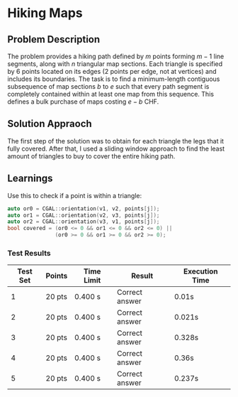 # Hiking Maps

## Problem Description

The problem provides a hiking path defined by $m$ points forming $m-1$ line segments, along with $n$ triangular map sections. Each triangle is specified by 6 points located on its edges (2 points per edge, not at vertices) and includes its boundaries. The task is to find a minimum-length contiguous subsequence of map sections $b$ to $e$ such that every path segment is completely contained within at least one map from this sequence. This defines a bulk purchase of maps costing $e-b$ CHF.

## Solution Appraoch

The first step of the solution was to obtain for each triangle the legs that it fully covered. After that, I used a sliding window approach to find the least amount of triangles to buy to cover the entire hiking path.


## Learnings

Use this to check if a point is within a triangle:

```C++
auto or0 = CGAL::orientation(v1, v2, points[j]);
auto or1 = CGAL::orientation(v2, v3, points[j]);
auto or2 = CGAL::orientation(v3, v1, points[j]);
bool covered = (or0 <= 0 && or1 <= 0 && or2 <= 0) || 
               (or0 >= 0 && or1 >= 0 && or2 >= 0);
```

### Test Results

| Test Set | Points | Time Limit | Result | Execution Time |
|----------|--------|------------|--------|----------------|
| 1 | 20 pts | 0.400 s | Correct answer | 0.01s |
| 2 | 20 pts | 0.400 s | Correct answer | 0.021s |
| 3 | 20 pts | 0.400 s | Correct answer | 0.328s |
| 4 | 20 pts | 0.400 s | Correct answer | 0.36s |
| 5 | 20 pts | 0.400 s | Correct answer | 0.237s |